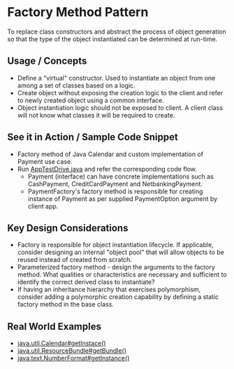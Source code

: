 # Factory Method Pattern

To replace class constructors and abstract the process of object generation so that the type of the object instantiated can be determined at run-time.

## Usage / Concepts

* Define a "virtual" constructor. Used to instantiate an object from one among a set of classes based on a logic.
* Create object without exposing the creation logic to the client and refer to newly created object using a common interface.
* Object instantiation logic should not be exposed to client. A client class will not know what classes it will be required to create.

## See it in Action / Sample Code Snippet

* Factory method of Java Calendar and custom implementation of Payment use case.
* Run [AppTestDrive.java](https://github.com/tirthalpatel/Learning-OOPD/blob/master/DesignPatterns/src/com/tirthal/learning/design/patterns/creational/factorymethod/AppTestDrive.java) and refer the corresponding code flow.
	* Payment (interface) can have concrete implementations such as CashPayment, CreditCardPayment and NetbankingPayment.  
	* PaymentFactory's factory method is responsible for creating instance of Payment as per supplied PaymentOption argument by client app.

## Key Design Considerations

* Factory is responsible for object instantiation lifecycle. If applicable, consider designing an internal "object pool" that will allow objects to be reused instead of created from scratch.
* Parameterized factory method - design the arguments to the factory method. What qualities or characteristics are necessary and sufficient to identify the correct derived class to instantiate?
* If having an inheritance hierarchy that exercises polymorphism, consider adding a polymorphic creation capability by defining a static factory method in the base class.

## Real World Examples

* [java.util.Calendar#getInstace()](https://docs.oracle.com/javase/7/docs/api/java/util/Calendar.html#getInstance())
* [java.util.ResourceBundle#getBundle()](https://docs.oracle.com/javase/7/docs/api/java/util/ResourceBundle.html#getBundle(java.lang.String))
* [java.text.NumberFormat#getInstance()](https://docs.oracle.com/javase/7/docs/api/java/text/NumberFormat.html#getInstance())